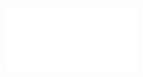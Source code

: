 <figure class="fit">
    <embed type="image/svg+xml" src="./static/images/text_content/figures/UHGP_count.svg" />
</figure>